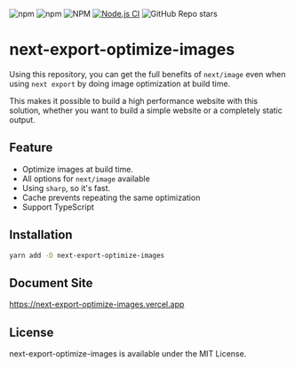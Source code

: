 ![npm](https://img.shields.io/npm/v/next-export-optimize-images) ![npm](https://img.shields.io/npm/dt/next-export-optimize-images) ![NPM](https://img.shields.io/npm/l/next-export-optimize-images?label=License) [![Node.js CI](https://github.com/dc7290/next-export-optimize-images/actions/workflows/node.js.yml/badge.svg)](https://github.com/dc7290/next-export-optimize-images/actions/workflows/node.js.yml) ![GitHub Repo stars](https://img.shields.io/github/stars/dc7290/next-export-optimize-images?style=social)

# next-export-optimize-images

Using this repository, you can get the full benefits of `next/image` even when using `next export` by doing image optimization at build time.

This makes it possible to build a high performance website with this solution, whether you want to build a simple website or a completely static output.

## Feature

- Optimize images at build time.
- All options for `next/image` available
- Using `sharp`, so it's fast.
- Cache prevents repeating the same optimization
- Support TypeScript

## Installation

```bash
yarn add -D next-export-optimize-images
```

## Document Site

https://next-export-optimize-images.vercel.app

## License

next-export-optimize-images is available under the MIT License.
